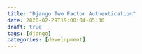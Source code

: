 ```yaml
---
title: "Django Two Factor Authentication"
date: 2020-02-29T19:00:04+05:30
draft: true
tags: [django]
categories: [development]
---
```


